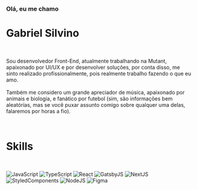 ### Olá, eu me chamo

# Gabriel Silvino 

<br>

Sou desenvolvedor Front-End, atualmente trabalhando na Mutant, apaixonado por UI/UX e por desenvolver soluções, por conta disso, me sinto realizado profissionalmente, pois realmente trabalho fazendo o que eu amo.
<br>
<br>
Também me considero um grande apreciador de música, apaixonado por animais e biologia, e fanático por futebol (sim, são informações bem aleatórias, mas se você puxar assunto comigo sobre qualquer uma delas, falaremos por horas a fio).

<br>

# Skills

<br>

![JavaScript](https://img.shields.io/badge/JavaScript-323330?style=for-the-badge&logo=javascript&logoColor=F7DF1E) ![TypeScript](https://img.shields.io/badge/TypeScript-007ACC?style=for-the-badge&logo=typescript&logoColor=white) ![React](https://img.shields.io/badge/React-20232A?style=for-the-badge&logo=react&logoColor=61DAFB) ![GatsbyJS](https://img.shields.io/badge/Gatsby-663399?style=for-the-badge&logo=gatsby&logoColor=white) ![NextJS](https://camo.githubusercontent.com/2abe53f4176fd7b9639f1c316e77574575c1c99c660e03fefa08299045988ba5/68747470733a2f2f696d672e736869656c64732e696f2f62616467652f4e6578742d626c61636b3f7374796c653d666f722d7468652d6261646765266c6f676f3d6e6578742e6a73266c6f676f436f6c6f723d7768697465) ![StyledComponents](https://img.shields.io/badge/styled--components-DB7093?style=for-the-badge&logo=styled-components&logoColor=white) ![NodeJS](https://img.shields.io/badge/Node.js-339933?style=for-the-badge&logo=nodedotjs&logoColor=white) ![Figma](https://img.shields.io/badge/Figma-F24E1E?style=for-the-badge&logo=figma&logoColor=white) 



